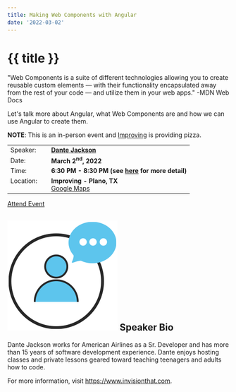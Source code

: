 ```yaml
---
title: Making Web Components with Angular
date: '2022-03-02'
---
```

# {{ title }}

"Web Components is a suite of different technologies allowing you to create reusable custom elements — with their functionality encapsulated away from the rest of your code — and utilize them in your web apps." -MDN Web Docs

Let's talk more about Angular, what Web Components are and how we can use Angular to create them.

**NOTE**: This is an in-person event and [Improving](https://improving.com/) is providing pizza.

<table>
<tbody>
<tr><td>Speaker:</td><td>&nbsp;</td><td><b><a title="Dante Jackson" target="_blank" href="https://www.invisionthat.com/">Dante Jackson</a></b></td></tr>
<tr><td>Date:</td><td>&nbsp;</td><td><b>March 2<sup>nd</sup>, 2022</b></td></tr>
<tr><td valign="top">Time:</td><td>&nbsp;</td><td><b>6:30 PM - 8:30 PM (see <a title="Location" href="/contact/">here</a> for more detail)</b></td></tr>
<tr><td valign="top">Location:</td><td>&nbsp;</td><td><b>Improving - Plano, TX</b><br><a title="Google" target="_blank" href="https://g.page/improving-dallas?share">Google Maps</a></td></tr>
</tbody>
</table>

[Attend Event](https://www.eventbrite.com/e/making-web-components-with-angular-tickets-277698743417)

## ![](/assets/img/icons/speakerbioicon.png) Speaker Bio

<p>Dante Jackson works for American Airlines as a Sr. Developer and has more than 15 years of software development experience.  Dante enjoys hosting classes and private lessons geared toward teaching teenagers and adults how to code.</p>

<p>For more information, visit <a href="https://www.invisionthat.com">https://www.invisionthat.com</a>.</p>
